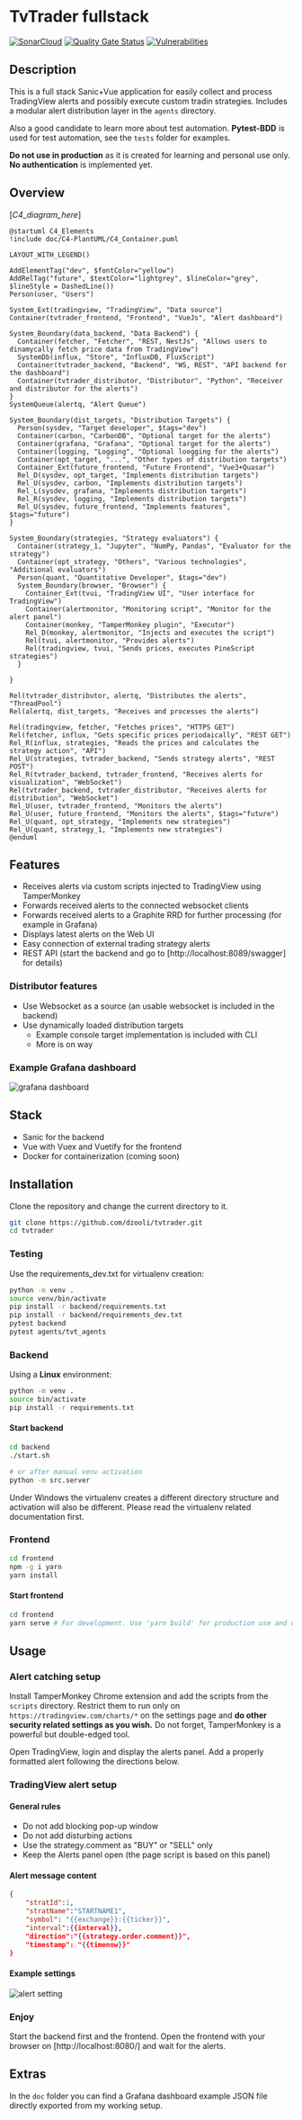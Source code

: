 # TvTrader fullstack

[![SonarCloud](https://sonarcloud.io/images/project_badges/sonarcloud-orange.svg)](https://sonarcloud.io/summary/new_code?id=dzooli_tvtrader)
[![Quality Gate Status](https://sonarcloud.io/api/project_badges/measure?project=dzooli_tvtrader&metric=alert_status)](https://sonarcloud.io/summary/new_code?id=dzooli_tvtrader) [![Vulnerabilities](https://sonarcloud.io/api/project_badges/measure?project=dzooli_tvtrader&metric=vulnerabilities)](https://sonarcloud.io/summary/new_code?id=dzooli_tvtrader)

## Description

This is a full stack Sanic+Vue application for easily collect and process TradingView alerts and possibly execute custom tradin strategies. Includes a modular alert distribution layer in the ```agents``` directory.

Also a good candidate to learn more about test automation. **Pytest-BDD** is used for test automation, see the `tests` folder for examples.

**Do not use in production** as it is created for learning and personal use only. **No authentication** is implemented yet.

## Overview

[_C4_diagram_here_]

```plantuml
@startuml C4_Elements
!include doc/C4-PlantUML/C4_Container.puml

LAYOUT_WITH_LEGEND()

AddElementTag("dev", $fontColor="yellow")
AddRelTag("future", $textColor="lightgrey", $lineColor="grey", $lineStyle = DashedLine())
Person(user, "Users")

System_Ext(tradingview, "TradingView", "Data source")
Container(tvtrader_frontend, "Frontend", "VueJs", "Alert dashboard")

System_Boundary(data_backend, "Data Backend") {
  Container(fetcher, "Fetcher", "REST, NestJs", "Allows users to dinamycally fetch price data from TradingView")
  SystemDb(influx, "Store", "InfluxDB, FluxScript")
  Container(tvtrader_backend, "Backend", "WS, REST", "API backend for the dashboard")
  Container(tvtrader_distributor, "Distributor", "Python", "Receiver and distributor for the alerts")
}
SystemQueue(alertq, "Alert Queue")

System_Boundary(dist_targets, "Distribution Targets") {
  Person(sysdev, "Target developer", $tags="dev")
  Container(carbon, "CarbonDB", "Optional target for the alerts")
  Container(grafana, "Grafana", "Optional target for the alerts")
  Container(logging, "Logging", "Optional loogging for the alerts")
  Container(opt_target, "...", "Other types of distribution targets")
  Container_Ext(future_frontend, "Future Frontend", "Vue3+Quasar")
  Rel_D(sysdev, opt_target, "Implements distribution targets")
  Rel_U(sysdev, carbon, "Implements distribution targets")
  Rel_L(sysdev, grafana, "Implements distribution targets")
  Rel_R(sysdev, logging, "Implements distribution targets")
  Rel_U(sysdev, future_frontend, "Implements features", $tags="future")
}

System_Boundary(strategies, "Strategy evaluators") {
  Container(strategy_1, "Jupyter", "NumPy, Pandas", "Evaluator for the strategy")
  Container(opt_strategy, "Others", "Various technologies", "Additional evaluators")
  Person(quant, "Quantitative Developer", $tags="dev")
  System_Boundary(browser, "Browser") {
    Container_Ext(tvui, "TradingView UI", "User interface for TradingView")
    Container(alertmonitor, "Monitoring script", "Monitor for the alert panel")
    Container(monkey, "TamperMonkey plugin", "Executor")
    Rel_D(monkey, alertmonitor, "Injects and executes the script")
    Rel(tvui, alertmonitor, "Provides alerts")
    Rel(tradingview, tvui, "Sends prices, executes PineScript strategies")
  }

}

Rel(tvtrader_distributor, alertq, "Distributes the alerts", "ThreadPool")
Rel(alertq, dist_targets, "Receives and processes the alerts")

Rel(tradingview, fetcher, "Fetches prices", "HTTPS GET")
Rel(fetcher, influx, "Gets specific prices periodaically", "REST GET")
Rel_R(influx, strategies, "Reads the prices and calculates the strategy action", "API")
Rel_U(strategies, tvtrader_backend, "Sends strategy alerts", "REST POST")
Rel_R(tvtrader_backend, tvtrader_frontend, "Receives alerts for visualization", "WebSocket")
Rel(tvtrader_backend, tvtrader_distributor, "Receives alerts for distribution", "WebSocket")
Rel_U(user, tvtrader_frontend, "Monitors the alerts")
Rel_U(user, future_frontend, "Monitors the alerts", $tags="future")
Rel_U(quant, opt_strategy, "Implements new strategies")
Rel_U(quant, strategy_1, "Implements new strategies")
@enduml
```


## Features

- Receives alerts via custom scripts injected to TradingView using TamperMonkey
- Forwards received alerts to the connected websocket clients
- Forwards received alerts to a Graphite RRD for further processing (for example in Grafana)
- Displays latest alerts on the Web UI
- Easy connection of external trading strategy alerts
- REST API (start the backend and go to [http://localhost:8089/swagger] for details)

### Distributor features

- Use Websocket as a source (an usable websocket is included in the backend)
- Use dynamically loaded distribution targets
  - Example console target implementation is included with CLI
  - More is on way

### Example Grafana dashboard

![grafana dashboard](doc/grafana_dashboard.png)

## Stack

- Sanic for the backend
- Vue with Vuex and Vuetify for the frontend
- Docker for containerization (coming soon)

## Installation

Clone the repository and change the current directory to it.

```bash
git clone https://github.com/dzooli/tvtrader.git
cd tvtrader
```

### Testing

Use the requirements_dev.txt for virtualenv creation:

```bash
python -m venv .
source venv/bin/activate
pip install -r backend/requirements.txt
pip install -r backend/requirements_dev.txt
pytest backend
pytest agents/tvt_agents
```

### Backend

Using a **Linux** environment:

```bash
python -m venv .
source bin/activate
pip install -r requirements.txt
```

#### Start backend

```bash
cd backend
./start.sh
```

```bash
# or after manual venv activation
python -m src.server
```

Under Windows the virtualenv creates a different directory structure and activation will also be different. Please read the virtualenv related documentation first.

### Frontend

```bash
cd frontend
npm -g i yarn
yarn install
```

#### Start frontend

```bash
cd frontend
yarn serve # For development. Use 'yarn build' for production use and deploy it in your preferred way.
```

## Usage

### Alert catching setup

Install TamperMonkey Chrome extension and add the scripts from the `scripts` directory. Restrict them to run only on `https://tradingview.com/charts/*` on the settings page and **do other security related settings as you wish.** Do not forget, TamperMonkey is a powerful but double-edged tool.

Open TradingView, login and display the alerts panel. Add a properly formatted alert following the directions below.

### TradingView alert setup

#### General rules

- Do not add blocking pop-up window
- Do not add disturbing actions
- Use the strategy.comment as "BUY" or "SELL" only
- Keep the Alerts panel open (the page script is based on this panel)

#### Alert message content

```json
{
    "stratId":1,
    "stratName":"STARTNAME1",
    "symbol": "{{exchange}}:{{ticker}}",
    "interval":{{interval}},
    "direction":"{{strategy.order.comment}}",
    "timestamp": "{{timenow}}"
}
```

#### Example settings

![alert setting](doc/alert_setup.PNG)

### Enjoy

Start the backend first and the frontend. Open the frontend with your browser on [http://localhost:8080/] and wait for the alerts.

## Extras

In the `doc` folder you can find a Grafana dashboard example JSON file directly exported from my working setup.
